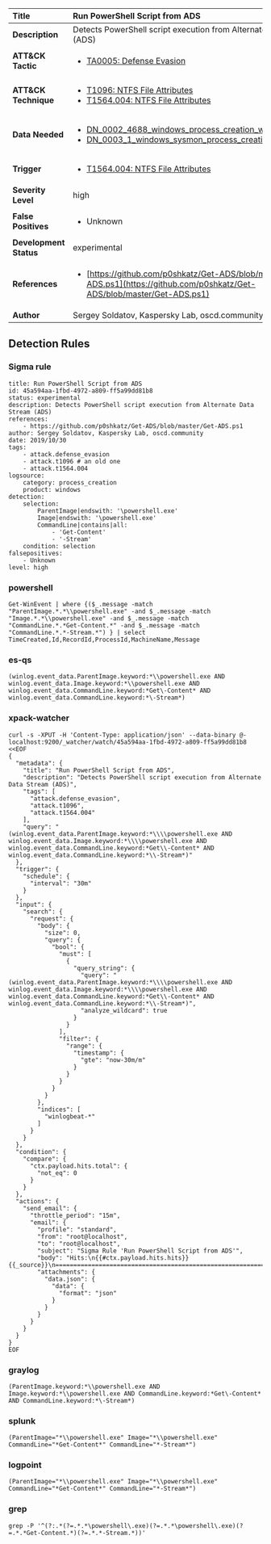 | Title                    | Run PowerShell Script from ADS       |
|:-------------------------|:------------------|
| **Description**          | Detects PowerShell script execution from Alternate Data Stream (ADS) |
| **ATT&amp;CK Tactic**    |  <ul><li>[TA0005: Defense Evasion](https://attack.mitre.org/tactics/TA0005)</li></ul>  |
| **ATT&amp;CK Technique** | <ul><li>[T1096: NTFS File Attributes](https://attack.mitre.org/techniques/T1096)</li><li>[T1564.004: NTFS File Attributes](https://attack.mitre.org/techniques/T1564/004)</li></ul>  |
| **Data Needed**          | <ul><li>[DN_0002_4688_windows_process_creation_with_commandline](../Data_Needed/DN_0002_4688_windows_process_creation_with_commandline.md)</li><li>[DN_0003_1_windows_sysmon_process_creation](../Data_Needed/DN_0003_1_windows_sysmon_process_creation.md)</li></ul>  |
| **Trigger**              | <ul><li>[T1564.004: NTFS File Attributes](../Triggers/T1564.004.md)</li></ul>  |
| **Severity Level**       | high |
| **False Positives**      | <ul><li>Unknown</li></ul>  |
| **Development Status**   | experimental |
| **References**           | <ul><li>[https://github.com/p0shkatz/Get-ADS/blob/master/Get-ADS.ps1](https://github.com/p0shkatz/Get-ADS/blob/master/Get-ADS.ps1)</li></ul>  |
| **Author**               | Sergey Soldatov, Kaspersky Lab, oscd.community |


## Detection Rules

### Sigma rule

```
title: Run PowerShell Script from ADS
id: 45a594aa-1fbd-4972-a809-ff5a99dd81b8
status: experimental
description: Detects PowerShell script execution from Alternate Data Stream (ADS)
references:
    - https://github.com/p0shkatz/Get-ADS/blob/master/Get-ADS.ps1
author: Sergey Soldatov, Kaspersky Lab, oscd.community
date: 2019/10/30
tags:
    - attack.defense_evasion
    - attack.t1096 # an old one
    - attack.t1564.004
logsource:
    category: process_creation
    product: windows
detection:
    selection:
        ParentImage|endswith: '\powershell.exe'
        Image|endswith: '\powershell.exe'
        CommandLine|contains|all:
            - 'Get-Content'
            - '-Stream'
    condition: selection
falsepositives:
    - Unknown
level: high

```





### powershell
    
```
Get-WinEvent | where {($_.message -match "ParentImage.*.*\\powershell.exe" -and $_.message -match "Image.*.*\\powershell.exe" -and $_.message -match "CommandLine.*.*Get-Content.*" -and $_.message -match "CommandLine.*.*-Stream.*") } | select TimeCreated,Id,RecordId,ProcessId,MachineName,Message
```


### es-qs
    
```
(winlog.event_data.ParentImage.keyword:*\\powershell.exe AND winlog.event_data.Image.keyword:*\\powershell.exe AND winlog.event_data.CommandLine.keyword:*Get\-Content* AND winlog.event_data.CommandLine.keyword:*\-Stream*)
```


### xpack-watcher
    
```
curl -s -XPUT -H 'Content-Type: application/json' --data-binary @- localhost:9200/_watcher/watch/45a594aa-1fbd-4972-a809-ff5a99dd81b8 <<EOF
{
  "metadata": {
    "title": "Run PowerShell Script from ADS",
    "description": "Detects PowerShell script execution from Alternate Data Stream (ADS)",
    "tags": [
      "attack.defense_evasion",
      "attack.t1096",
      "attack.t1564.004"
    ],
    "query": "(winlog.event_data.ParentImage.keyword:*\\\\powershell.exe AND winlog.event_data.Image.keyword:*\\\\powershell.exe AND winlog.event_data.CommandLine.keyword:*Get\\-Content* AND winlog.event_data.CommandLine.keyword:*\\-Stream*)"
  },
  "trigger": {
    "schedule": {
      "interval": "30m"
    }
  },
  "input": {
    "search": {
      "request": {
        "body": {
          "size": 0,
          "query": {
            "bool": {
              "must": [
                {
                  "query_string": {
                    "query": "(winlog.event_data.ParentImage.keyword:*\\\\powershell.exe AND winlog.event_data.Image.keyword:*\\\\powershell.exe AND winlog.event_data.CommandLine.keyword:*Get\\-Content* AND winlog.event_data.CommandLine.keyword:*\\-Stream*)",
                    "analyze_wildcard": true
                  }
                }
              ],
              "filter": {
                "range": {
                  "timestamp": {
                    "gte": "now-30m/m"
                  }
                }
              }
            }
          }
        },
        "indices": [
          "winlogbeat-*"
        ]
      }
    }
  },
  "condition": {
    "compare": {
      "ctx.payload.hits.total": {
        "not_eq": 0
      }
    }
  },
  "actions": {
    "send_email": {
      "throttle_period": "15m",
      "email": {
        "profile": "standard",
        "from": "root@localhost",
        "to": "root@localhost",
        "subject": "Sigma Rule 'Run PowerShell Script from ADS'",
        "body": "Hits:\n{{#ctx.payload.hits.hits}}{{_source}}\n================================================================================\n{{/ctx.payload.hits.hits}}",
        "attachments": {
          "data.json": {
            "data": {
              "format": "json"
            }
          }
        }
      }
    }
  }
}
EOF

```


### graylog
    
```
(ParentImage.keyword:*\\powershell.exe AND Image.keyword:*\\powershell.exe AND CommandLine.keyword:*Get\-Content* AND CommandLine.keyword:*\-Stream*)
```


### splunk
    
```
(ParentImage="*\\powershell.exe" Image="*\\powershell.exe" CommandLine="*Get-Content*" CommandLine="*-Stream*")
```


### logpoint
    
```
(ParentImage="*\\powershell.exe" Image="*\\powershell.exe" CommandLine="*Get-Content*" CommandLine="*-Stream*")
```


### grep
    
```
grep -P '^(?:.*(?=.*.*\powershell\.exe)(?=.*.*\powershell\.exe)(?=.*.*Get-Content.*)(?=.*.*-Stream.*))'
```



